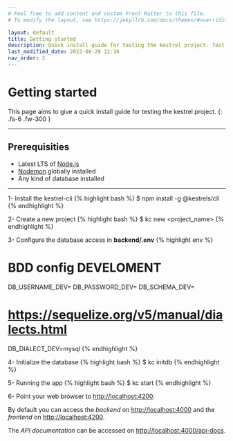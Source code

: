 ```yaml
---
# Feel free to add content and custom Front Matter to this file.
# To modify the layout, see https://jekyllrb.com/docs/themes/#overriding-theme-defaults

layout: default
title: Getting started
description: Quick install guide for testing the kestrel project. Test it now !
last_modified_date: 2022-08-29 12:10
nav_order: 2
---
```


# Getting started

This page aims to give a quick install guide for testing the kestrel project.
{: .fs-6 .fw-300 }

---

## Prerequisities

- Latest LTS of [Node.js](https://nodejs.org/en/)
- [Nodemon](https://www.npmjs.com/package/nodemon) globally installed
- Any kind of database installed

---

1- Install the kestrel-cli
{% highlight bash %}
$ npm install -g @kestrels/cli
{% endhighlight %}

2- Create a new project
{% highlight bash %}
$ kc new <project_name>
{% endhighlight %}

3- Configure the database access in **backend/.env**
{% highlight env %}

# BDD config DEVELOMENT
DB_USERNAME_DEV=
DB_PASSWORD_DEV=
DB_SCHEMA_DEV=

# https://sequelize.org/v5/manual/dialects.html
DB_DIALECT_DEV=mysql
{% endhighlight %}

4- Initialize the database
{% highlight bash %}
$ kc initdb
{% endhighlight %}

5- Running the app
{% highlight bash %}
$ kc start
{% endhighlight %}

6- Point your web browser to [http://localhost:4200](http://localhost:4200).

By default you can access the _backend_ on [http://localhost:4000](http://localhost:4000) and the _frontend_ on [http://localhost:4200](http://localhost:4200).

The _API documentation_ can be accessed on [http://localhost:4000/api-docs](http://localhost:4000/api-docs).
